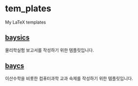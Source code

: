 # tem_plates
My LaTeX templates

## [baysics](/physlab)
물리학실험 보고서를 작성하기 위한 템플릿입니다. 

## [baycs](/cs)
이산수학을 비롯한 컴퓨터과학 교과 숙제를 작성하기 위한 템플릿입니다.
